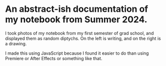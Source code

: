 # An abstract-ish documentation of my notebook from Summer 2024. 
I took photos of my notebook from my first semester of grad school, and displayed them as random diptychs. On the left is writing, and on the right is a drawing. 

I made this using JavaScript because I found it easier to do than using Premiere or After Effects or something like that. 
